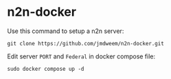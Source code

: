 # n2n-docker


Use this command to setup a n2n server:

`git clone https://github.com/jmdweem/n2n-docker.git`

Edit server `PORT` and `Federal` in docker compose file:

`sudo docker compose up -d`
